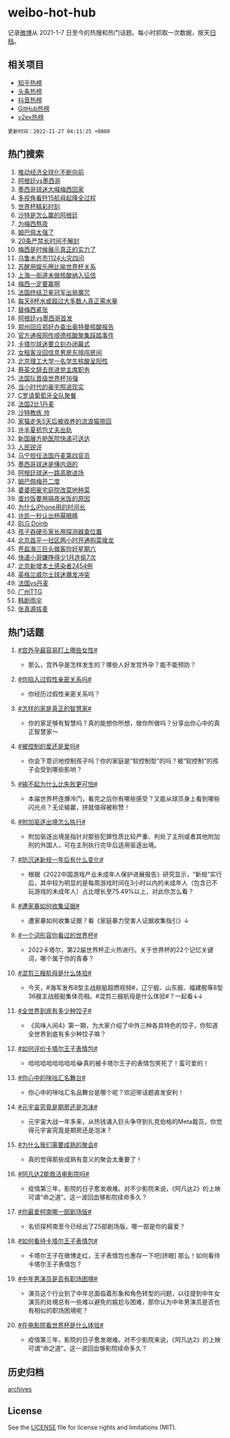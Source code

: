 # weibo-hot-hub

记录[微博](https://www.weibo.com)从 2021-1-7 日至今的热搜和热门话题。每小时抓取一次数据，按天[归档](archives)。

## 相关项目

- [知乎热榜](https://github.com/lonnyzhang423/zhihu-hot-hub)
- [头条热榜](https://github.com/lonnyzhang423/toutiao-hot-hub)
- [抖音热榜](https://github.com/lonnyzhang423/douyin-hot-hub)
- [GitHub热榜](https://github.com/lonnyzhang423/github-hot-hub)
- [v2ex热榜](https://github.com/lonnyzhang423/v2ex-hot-hub)


`更新时间：2022-11-27 04:11:25 +0800`

## 热门搜索

1. [推动经济全球化不断向前](https://m.weibo.cn/search?containerid=100103type%3D1%26t%3D10%26q%3D%23%E6%8E%A8%E5%8A%A8%E7%BB%8F%E6%B5%8E%E5%85%A8%E7%90%83%E5%8C%96%E4%B8%8D%E6%96%AD%E5%90%91%E5%89%8D%23&stream_entry_id=51&isnewpage=1&extparam=seat%3D1%26cate%3D10103%26pos%3D0%26dgr%3D0%26c_type%3D51%26filter_type%3Drealtimehot%26display_time%3D1669493484%26pre_seqid%3D1669493484269024152128&luicode=10000011&lfid=106003type%253D25%2526t%253D3%2526disable_hot%253D1%2526filter_type%253Drealtimehot)
1. [阿根廷vs墨西哥](https://m.weibo.cn/search?containerid=100103type%3D1%26t%3D10%26q%3D%23%E9%98%BF%E6%A0%B9%E5%BB%B7vs%E5%A2%A8%E8%A5%BF%E5%93%A5%23&stream_entry_id=31&isnewpage=1&extparam=seat%3D1%26lcate%3D5001%26cate%3D5001%26band_rank%3D1%26filter_type%3Drealtimehot%26flag%3D16%26dgr%3D0%26realpos%3D1%26q%3D%2523%25E9%2598%25BF%25E6%25A0%25B9%25E5%25BB%25B7vs%25E5%25A2%25A8%25E8%25A5%25BF%25E5%2593%25A5%2523%26c_type%3D31%26pos%3D0%26display_time%3D1669493484%26pre_seqid%3D1669493484269024152128&luicode=10000011&lfid=106003type%253D25%2526t%253D3%2526disable_hot%253D1%2526filter_type%253Drealtimehot)
1. [墨西哥球迷大喊梅西回家](https://m.weibo.cn/search?containerid=100103type%3D1%26t%3D10%26q%3D%23%E5%A2%A8%E8%A5%BF%E5%93%A5%E7%90%83%E8%BF%B7%E5%A4%A7%E5%96%8A%E6%A2%85%E8%A5%BF%E5%9B%9E%E5%AE%B6%23&stream_entry_id=31&isnewpage=1&extparam=seat%3D1%26lcate%3D5001%26cate%3D5001%26band_rank%3D2%26filter_type%3Drealtimehot%26flag%3D1%26dgr%3D0%26realpos%3D2%26q%3D%2523%25E5%25A2%25A8%25E8%25A5%25BF%25E5%2593%25A5%25E7%2590%2583%25E8%25BF%25B7%25E5%25A4%25A7%25E5%2596%258A%25E6%25A2%2585%25E8%25A5%25BF%25E5%259B%259E%25E5%25AE%25B6%2523%26c_type%3D31%26pos%3D1%26display_time%3D1669493484%26pre_seqid%3D1669493484269024152128&luicode=10000011&lfid=106003type%253D25%2526t%253D3%2526disable_hot%253D1%2526filter_type%253Drealtimehot)
1. [多视角看歼15航母起降全过程](https://m.weibo.cn/search?containerid=100103type%3D1%26t%3D10%26q%3D%23%E5%A4%9A%E8%A7%86%E8%A7%92%E7%9C%8B%E6%AD%BC15%E8%88%AA%E6%AF%8D%E8%B5%B7%E9%99%8D%E5%85%A8%E8%BF%87%E7%A8%8B%23&stream_entry_id=31&isnewpage=1&extparam=seat%3D1%26lcate%3D5001%26cate%3D5001%26band_rank%3D3%26filter_type%3Drealtimehot%26flag%3D0%26dgr%3D0%26realpos%3D3%26q%3D%2523%25E5%25A4%259A%25E8%25A7%2586%25E8%25A7%2592%25E7%259C%258B%25E6%25AD%25BC15%25E8%2588%25AA%25E6%25AF%258D%25E8%25B5%25B7%25E9%2599%258D%25E5%2585%25A8%25E8%25BF%2587%25E7%25A8%258B%2523%26c_type%3D31%26pos%3D2%26display_time%3D1669493484%26pre_seqid%3D1669493484269024152128&luicode=10000011&lfid=106003type%253D25%2526t%253D3%2526disable_hot%253D1%2526filter_type%253Drealtimehot)
1. [世界杯精彩时刻](https://m.weibo.cn/search?containerid=100103type%3D1%26t%3D10%26q%3D%23%E4%B8%96%E7%95%8C%E6%9D%AF%E7%B2%BE%E5%BD%A9%E6%97%B6%E5%88%BB%23&stream_entry_id=31&isnewpage=1&extparam=seat%3D1%26lcate%3D5001%26cate%3D5001%26dgr%3D0%26band_rank%3D4%26filter_type%3Drealtimehot%26adid%3D173666%26topic_ad%3D1%26q%3D%2523%25E4%25B8%2596%25E7%2595%258C%25E6%259D%25AF%25E7%25B2%25BE%25E5%25BD%25A9%25E6%2597%25B6%25E5%2588%25BB%2523%26c_type%3D31%26pos%3D3%26display_time%3D1669493484%26pre_seqid%3D1669493484269024152128&luicode=10000011&lfid=106003type%253D25%2526t%253D3%2526disable_hot%253D1%2526filter_type%253Drealtimehot)
1. [沙特是怎么赢的阿根廷](https://m.weibo.cn/search?containerid=100103type%3D1%26t%3D10%26q%3D%23%E6%B2%99%E7%89%B9%E6%98%AF%E6%80%8E%E4%B9%88%E8%B5%A2%E7%9A%84%E9%98%BF%E6%A0%B9%E5%BB%B7%23&stream_entry_id=31&isnewpage=1&extparam=seat%3D1%26lcate%3D5001%26cate%3D5001%26band_rank%3D4%26filter_type%3Drealtimehot%26flag%3D0%26dgr%3D0%26realpos%3D4%26q%3D%2523%25E6%25B2%2599%25E7%2589%25B9%25E6%2598%25AF%25E6%2580%258E%25E4%25B9%2588%25E8%25B5%25A2%25E7%259A%2584%25E9%2598%25BF%25E6%25A0%25B9%25E5%25BB%25B7%2523%26c_type%3D31%26pos%3D4%26display_time%3D1669493484%26pre_seqid%3D1669493484269024152128&luicode=10000011&lfid=106003type%253D25%2526t%253D3%2526disable_hot%253D1%2526filter_type%253Drealtimehot)
1. [为梅西熬夜](https://m.weibo.cn/search?containerid=100103type%3D1%26t%3D10%26q%3D%23%E4%B8%BA%E6%A2%85%E8%A5%BF%E7%86%AC%E5%A4%9C%23&stream_entry_id=31&isnewpage=1&extparam=seat%3D1%26lcate%3D5001%26cate%3D5001%26band_rank%3D5%26filter_type%3Drealtimehot%26flag%3D0%26dgr%3D0%26realpos%3D5%26q%3D%2523%25E4%25B8%25BA%25E6%25A2%2585%25E8%25A5%25BF%25E7%2586%25AC%25E5%25A4%259C%2523%26c_type%3D31%26pos%3D5%26display_time%3D1669493484%26pre_seqid%3D1669493484269024152128&luicode=10000011&lfid=106003type%253D25%2526t%253D3%2526disable_hot%253D1%2526filter_type%253Drealtimehot)
1. [姆巴佩太强了](https://m.weibo.cn/search?containerid=100103type%3D1%26t%3D10%26q%3D%23%E5%A7%86%E5%B7%B4%E4%BD%A9%E5%A4%AA%E5%BC%BA%E4%BA%86%23&stream_entry_id=31&isnewpage=1&extparam=seat%3D1%26lcate%3D5001%26cate%3D5001%26band_rank%3D6%26filter_type%3Drealtimehot%26flag%3D0%26dgr%3D0%26realpos%3D6%26q%3D%2523%25E5%25A7%2586%25E5%25B7%25B4%25E4%25BD%25A9%25E5%25A4%25AA%25E5%25BC%25BA%25E4%25BA%2586%2523%26c_type%3D31%26pos%3D6%26display_time%3D1669493484%26pre_seqid%3D1669493484269024152128&luicode=10000011&lfid=106003type%253D25%2526t%253D3%2526disable_hot%253D1%2526filter_type%253Drealtimehot)
1. [20条严禁长时间不解封](https://m.weibo.cn/search?containerid=100103type%3D1%26t%3D10%26q%3D%2320%E6%9D%A1%E4%B8%A5%E7%A6%81%E9%95%BF%E6%97%B6%E9%97%B4%E4%B8%8D%E8%A7%A3%E5%B0%81%23&stream_entry_id=31&isnewpage=1&extparam=seat%3D1%26lcate%3D5001%26cate%3D5001%26band_rank%3D7%26filter_type%3Drealtimehot%26flag%3D2%26dgr%3D0%26realpos%3D7%26q%3D%252320%25E6%259D%25A1%25E4%25B8%25A5%25E7%25A6%2581%25E9%2595%25BF%25E6%2597%25B6%25E9%2597%25B4%25E4%25B8%258D%25E8%25A7%25A3%25E5%25B0%2581%2523%26c_type%3D31%26pos%3D7%26display_time%3D1669493484%26pre_seqid%3D1669493484269024152128&luicode=10000011&lfid=106003type%253D25%2526t%253D3%2526disable_hot%253D1%2526filter_type%253Drealtimehot)
1. [梅西是时候展示真正的实力了](https://m.weibo.cn/search?containerid=100103type%3D1%26t%3D10%26q%3D%23%E6%A2%85%E8%A5%BF%E6%98%AF%E6%97%B6%E5%80%99%E5%B1%95%E7%A4%BA%E7%9C%9F%E6%AD%A3%E7%9A%84%E5%AE%9E%E5%8A%9B%E4%BA%86%23&stream_entry_id=31&isnewpage=1&extparam=seat%3D1%26lcate%3D5001%26cate%3D5001%26band_rank%3D8%26filter_type%3Drealtimehot%26flag%3D0%26dgr%3D0%26realpos%3D8%26q%3D%2523%25E6%25A2%2585%25E8%25A5%25BF%25E6%2598%25AF%25E6%2597%25B6%25E5%2580%2599%25E5%25B1%2595%25E7%25A4%25BA%25E7%259C%259F%25E6%25AD%25A3%25E7%259A%2584%25E5%25AE%259E%25E5%258A%259B%25E4%25BA%2586%2523%26c_type%3D31%26pos%3D8%26display_time%3D1669493484%26pre_seqid%3D1669493484269024152128&luicode=10000011&lfid=106003type%253D25%2526t%253D3%2526disable_hot%253D1%2526filter_type%253Drealtimehot)
1. [乌鲁木齐市1124火灾四问](https://m.weibo.cn/search?containerid=100103type%3D1%26t%3D10%26q%3D%23%E4%B9%8C%E9%B2%81%E6%9C%A8%E9%BD%90%E5%B8%821124%E7%81%AB%E7%81%BE%E5%9B%9B%E9%97%AE%23&stream_entry_id=31&isnewpage=1&extparam=seat%3D1%26lcate%3D5001%26cate%3D5001%26band_rank%3D9%26filter_type%3Drealtimehot%26flag%3D2%26dgr%3D0%26realpos%3D9%26q%3D%2523%25E4%25B9%258C%25E9%25B2%2581%25E6%259C%25A8%25E9%25BD%2590%25E5%25B8%25821124%25E7%2581%25AB%25E7%2581%25BE%25E5%259B%259B%25E9%2597%25AE%2523%26c_type%3D31%26pos%3D9%26display_time%3D1669493484%26pre_seqid%3D1669493484269024152128&luicode=10000011&lfid=106003type%253D25%2526t%253D3%2526disable_hot%253D1%2526filter_type%253Drealtimehot)
1. [苏醒用娱乐圈比喻世界杯关系](https://m.weibo.cn/search?containerid=100103type%3D1%26t%3D10%26q%3D%23%E8%8B%8F%E9%86%92%E7%94%A8%E5%A8%B1%E4%B9%90%E5%9C%88%E6%AF%94%E5%96%BB%E4%B8%96%E7%95%8C%E6%9D%AF%E5%85%B3%E7%B3%BB%23&stream_entry_id=31&isnewpage=1&extparam=seat%3D1%26lcate%3D5001%26cate%3D5001%26band_rank%3D10%26filter_type%3Drealtimehot%26flag%3D0%26dgr%3D0%26realpos%3D10%26q%3D%2523%25E8%258B%258F%25E9%2586%2592%25E7%2594%25A8%25E5%25A8%25B1%25E4%25B9%2590%25E5%259C%2588%25E6%25AF%2594%25E5%2596%25BB%25E4%25B8%2596%25E7%2595%258C%25E6%259D%25AF%25E5%2585%25B3%25E7%25B3%25BB%2523%26c_type%3D31%26pos%3D10%26display_time%3D1669493484%26pre_seqid%3D1669493484269024152128&luicode=10000011&lfid=106003type%253D25%2526t%253D3%2526disable_hot%253D1%2526filter_type%253Drealtimehot)
1. [上海一街道未做核酸纳入征信](https://m.weibo.cn/search?containerid=100103type%3D1%26t%3D10%26q%3D%23%E4%B8%8A%E6%B5%B7%E4%B8%80%E8%A1%97%E9%81%93%E6%9C%AA%E5%81%9A%E6%A0%B8%E9%85%B8%E7%BA%B3%E5%85%A5%E5%BE%81%E4%BF%A1%23&stream_entry_id=31&isnewpage=1&extparam=seat%3D1%26lcate%3D5001%26cate%3D5001%26band_rank%3D11%26filter_type%3Drealtimehot%26flag%3D2%26dgr%3D0%26realpos%3D11%26q%3D%2523%25E4%25B8%258A%25E6%25B5%25B7%25E4%25B8%2580%25E8%25A1%2597%25E9%2581%2593%25E6%259C%25AA%25E5%2581%259A%25E6%25A0%25B8%25E9%2585%25B8%25E7%25BA%25B3%25E5%2585%25A5%25E5%25BE%2581%25E4%25BF%25A1%2523%26c_type%3D31%26pos%3D11%26display_time%3D1669493484%26pre_seqid%3D1669493484269024152128&luicode=10000011&lfid=106003type%253D25%2526t%253D3%2526disable_hot%253D1%2526filter_type%253Drealtimehot)
1. [梅西一定要赢啊](https://m.weibo.cn/search?containerid=100103type%3D1%26t%3D10%26q%3D%23%E6%A2%85%E8%A5%BF%E4%B8%80%E5%AE%9A%E8%A6%81%E8%B5%A2%E5%95%8A%23&stream_entry_id=31&isnewpage=1&extparam=seat%3D1%26lcate%3D5001%26cate%3D5001%26band_rank%3D12%26filter_type%3Drealtimehot%26flag%3D1%26dgr%3D0%26realpos%3D12%26q%3D%2523%25E6%25A2%2585%25E8%25A5%25BF%25E4%25B8%2580%25E5%25AE%259A%25E8%25A6%2581%25E8%25B5%25A2%25E5%2595%258A%2523%26c_type%3D31%26pos%3D12%26display_time%3D1669493484%26pre_seqid%3D1669493484269024152128&luicode=10000011&lfid=106003type%253D25%2526t%253D3%2526disable_hot%253D1%2526filter_type%253Drealtimehot)
1. [法国终结卫冕冠军出局魔咒](https://m.weibo.cn/search?containerid=100103type%3D1%26t%3D10%26q%3D%23%E6%B3%95%E5%9B%BD%E7%BB%88%E7%BB%93%E5%8D%AB%E5%86%95%E5%86%A0%E5%86%9B%E5%87%BA%E5%B1%80%E9%AD%94%E5%92%92%23&stream_entry_id=31&isnewpage=1&extparam=seat%3D1%26lcate%3D5001%26cate%3D5001%26band_rank%3D13%26filter_type%3Drealtimehot%26flag%3D0%26dgr%3D0%26realpos%3D13%26q%3D%2523%25E6%25B3%2595%25E5%259B%25BD%25E7%25BB%2588%25E7%25BB%2593%25E5%258D%25AB%25E5%2586%2595%25E5%2586%25A0%25E5%2586%259B%25E5%2587%25BA%25E5%25B1%2580%25E9%25AD%2594%25E5%2592%2592%2523%26c_type%3D31%26pos%3D13%26display_time%3D1669493484%26pre_seqid%3D1669493484269024152128&luicode=10000011&lfid=106003type%253D25%2526t%253D3%2526disable_hot%253D1%2526filter_type%253Drealtimehot)
1. [每天8杯水或超过大多数人真正需水量](https://m.weibo.cn/search?containerid=100103type%3D1%26t%3D10%26q%3D%23%E6%AF%8F%E5%A4%A98%E6%9D%AF%E6%B0%B4%E6%88%96%E8%B6%85%E8%BF%87%E5%A4%A7%E5%A4%9A%E6%95%B0%E4%BA%BA%E7%9C%9F%E6%AD%A3%E9%9C%80%E6%B0%B4%E9%87%8F%23&stream_entry_id=31&isnewpage=1&extparam=seat%3D1%26lcate%3D5001%26cate%3D5001%26band_rank%3D14%26filter_type%3Drealtimehot%26flag%3D1%26dgr%3D0%26realpos%3D14%26q%3D%2523%25E6%25AF%258F%25E5%25A4%25A98%25E6%259D%25AF%25E6%25B0%25B4%25E6%2588%2596%25E8%25B6%2585%25E8%25BF%2587%25E5%25A4%25A7%25E5%25A4%259A%25E6%2595%25B0%25E4%25BA%25BA%25E7%259C%259F%25E6%25AD%25A3%25E9%259C%2580%25E6%25B0%25B4%25E9%2587%258F%2523%26c_type%3D31%26pos%3D14%26display_time%3D1669493484%26pre_seqid%3D1669493484269024152128&luicode=10000011&lfid=106003type%253D25%2526t%253D3%2526disable_hot%253D1%2526filter_type%253Drealtimehot)
1. [替梅西紧张](https://m.weibo.cn/search?containerid=100103type%3D1%26t%3D10%26q%3D%23%E6%9B%BF%E6%A2%85%E8%A5%BF%E7%B4%A7%E5%BC%A0%23&stream_entry_id=31&isnewpage=1&extparam=seat%3D1%26lcate%3D5001%26cate%3D5001%26band_rank%3D15%26filter_type%3Drealtimehot%26flag%3D0%26dgr%3D0%26realpos%3D15%26q%3D%2523%25E6%259B%25BF%25E6%25A2%2585%25E8%25A5%25BF%25E7%25B4%25A7%25E5%25BC%25A0%2523%26c_type%3D31%26pos%3D15%26display_time%3D1669493484%26pre_seqid%3D1669493484269024152128&luicode=10000011&lfid=106003type%253D25%2526t%253D3%2526disable_hot%253D1%2526filter_type%253Drealtimehot)
1. [阿根廷vs墨西哥首发](https://m.weibo.cn/search?containerid=100103type%3D1%26t%3D10%26q%3D%23%E9%98%BF%E6%A0%B9%E5%BB%B7vs%E5%A2%A8%E8%A5%BF%E5%93%A5%E9%A6%96%E5%8F%91%23&stream_entry_id=31&isnewpage=1&extparam=seat%3D1%26lcate%3D5001%26cate%3D5001%26band_rank%3D16%26filter_type%3Drealtimehot%26flag%3D1%26dgr%3D0%26realpos%3D16%26q%3D%2523%25E9%2598%25BF%25E6%25A0%25B9%25E5%25BB%25B7vs%25E5%25A2%25A8%25E8%25A5%25BF%25E5%2593%25A5%25E9%25A6%2596%25E5%258F%2591%2523%26c_type%3D31%26pos%3D16%26display_time%3D1669493484%26pre_seqid%3D1669493484269024152128&luicode=10000011&lfid=106003type%253D25%2526t%253D3%2526disable_hot%253D1%2526filter_type%253Drealtimehot)
1. [郑州回应郑好办查出奥特曼核酸报告](https://m.weibo.cn/search?containerid=100103type%3D1%26t%3D10%26q%3D%23%E9%83%91%E5%B7%9E%E5%9B%9E%E5%BA%94%E9%83%91%E5%A5%BD%E5%8A%9E%E6%9F%A5%E5%87%BA%E5%A5%A5%E7%89%B9%E6%9B%BC%E6%A0%B8%E9%85%B8%E6%8A%A5%E5%91%8A%23&stream_entry_id=31&isnewpage=1&extparam=seat%3D1%26lcate%3D5001%26cate%3D5001%26band_rank%3D17%26filter_type%3Drealtimehot%26flag%3D2%26dgr%3D0%26realpos%3D17%26q%3D%2523%25E9%2583%2591%25E5%25B7%259E%25E5%259B%259E%25E5%25BA%2594%25E9%2583%2591%25E5%25A5%25BD%25E5%258A%259E%25E6%259F%25A5%25E5%2587%25BA%25E5%25A5%25A5%25E7%2589%25B9%25E6%259B%25BC%25E6%25A0%25B8%25E9%2585%25B8%25E6%258A%25A5%25E5%2591%258A%2523%26c_type%3D31%26pos%3D17%26display_time%3D1669493484%26pre_seqid%3D1669493484269024152128&luicode=10000011&lfid=106003type%253D25%2526t%253D3%2526disable_hot%253D1%2526filter_type%253Drealtimehot)
1. [官方通报网传顺德核酸聚集踩踏事件](https://m.weibo.cn/search?containerid=100103type%3D1%26t%3D10%26q%3D%23%E5%AE%98%E6%96%B9%E9%80%9A%E6%8A%A5%E7%BD%91%E4%BC%A0%E9%A1%BA%E5%BE%B7%E6%A0%B8%E9%85%B8%E8%81%9A%E9%9B%86%E8%B8%A9%E8%B8%8F%E4%BA%8B%E4%BB%B6%23&stream_entry_id=31&isnewpage=1&extparam=seat%3D1%26lcate%3D5001%26cate%3D5001%26band_rank%3D18%26filter_type%3Drealtimehot%26flag%3D2%26dgr%3D0%26realpos%3D18%26q%3D%2523%25E5%25AE%2598%25E6%2596%25B9%25E9%2580%259A%25E6%258A%25A5%25E7%25BD%2591%25E4%25BC%25A0%25E9%25A1%25BA%25E5%25BE%25B7%25E6%25A0%25B8%25E9%2585%25B8%25E8%2581%259A%25E9%259B%2586%25E8%25B8%25A9%25E8%25B8%258F%25E4%25BA%258B%25E4%25BB%25B6%2523%26c_type%3D31%26pos%3D18%26display_time%3D1669493484%26pre_seqid%3D1669493484269024152128&luicode=10000011&lfid=106003type%253D25%2526t%253D3%2526disable_hot%253D1%2526filter_type%253Drealtimehot)
1. [卡塔尔球迷要立刻办闭幕式](https://m.weibo.cn/search?containerid=100103type%3D1%26t%3D10%26q%3D%23%E5%8D%A1%E5%A1%94%E5%B0%94%E7%90%83%E8%BF%B7%E8%A6%81%E7%AB%8B%E5%88%BB%E5%8A%9E%E9%97%AD%E5%B9%95%E5%BC%8F%23&stream_entry_id=31&isnewpage=1&extparam=seat%3D1%26lcate%3D5001%26cate%3D5001%26band_rank%3D19%26filter_type%3Drealtimehot%26flag%3D0%26dgr%3D0%26realpos%3D19%26q%3D%2523%25E5%258D%25A1%25E5%25A1%2594%25E5%25B0%2594%25E7%2590%2583%25E8%25BF%25B7%25E8%25A6%2581%25E7%25AB%258B%25E5%2588%25BB%25E5%258A%259E%25E9%2597%25AD%25E5%25B9%2595%25E5%25BC%258F%2523%26c_type%3D31%26pos%3D19%26display_time%3D1669493484%26pre_seqid%3D1669493484269024152128&luicode=10000011&lfid=106003type%253D25%2526t%253D3%2526disable_hot%253D1%2526filter_type%253Drealtimehot)
1. [女租客没回信息男房东擅闯房间](https://m.weibo.cn/search?containerid=100103type%3D1%26t%3D10%26q%3D%23%E5%A5%B3%E7%A7%9F%E5%AE%A2%E6%B2%A1%E5%9B%9E%E4%BF%A1%E6%81%AF%E7%94%B7%E6%88%BF%E4%B8%9C%E6%93%85%E9%97%AF%E6%88%BF%E9%97%B4%23&stream_entry_id=31&isnewpage=1&extparam=seat%3D1%26lcate%3D5001%26cate%3D5001%26band_rank%3D20%26filter_type%3Drealtimehot%26flag%3D0%26dgr%3D0%26realpos%3D20%26q%3D%2523%25E5%25A5%25B3%25E7%25A7%259F%25E5%25AE%25A2%25E6%25B2%25A1%25E5%259B%259E%25E4%25BF%25A1%25E6%2581%25AF%25E7%2594%25B7%25E6%2588%25BF%25E4%25B8%259C%25E6%2593%2585%25E9%2597%25AF%25E6%2588%25BF%25E9%2597%25B4%2523%26c_type%3D31%26pos%3D20%26display_time%3D1669493484%26pre_seqid%3D1669493484269024152128&luicode=10000011&lfid=106003type%253D25%2526t%253D3%2526disable_hot%253D1%2526filter_type%253Drealtimehot)
1. [北京理工大学一名学生核酸呈阳性](https://m.weibo.cn/search?containerid=100103type%3D1%26t%3D10%26q%3D%23%E5%8C%97%E4%BA%AC%E7%90%86%E5%B7%A5%E5%A4%A7%E5%AD%A6%E4%B8%80%E5%90%8D%E5%AD%A6%E7%94%9F%E6%A0%B8%E9%85%B8%E5%91%88%E9%98%B3%E6%80%A7%23&stream_entry_id=31&isnewpage=1&extparam=seat%3D1%26lcate%3D5001%26cate%3D5001%26band_rank%3D21%26filter_type%3Drealtimehot%26flag%3D2%26dgr%3D0%26realpos%3D21%26q%3D%2523%25E5%258C%2597%25E4%25BA%25AC%25E7%2590%2586%25E5%25B7%25A5%25E5%25A4%25A7%25E5%25AD%25A6%25E4%25B8%2580%25E5%2590%258D%25E5%25AD%25A6%25E7%2594%259F%25E6%25A0%25B8%25E9%2585%25B8%25E5%2591%2588%25E9%2598%25B3%25E6%2580%25A7%2523%26c_type%3D31%26pos%3D21%26display_time%3D1669493484%26pre_seqid%3D1669493484269024152128&luicode=10000011&lfid=106003type%253D25%2526t%253D3%2526disable_hot%253D1%2526filter_type%253Drealtimehot)
1. [蔡英文辞去民进党主席职务](https://m.weibo.cn/search?containerid=100103type%3D1%26t%3D10%26q%3D%23%E8%94%A1%E8%8B%B1%E6%96%87%E8%BE%9E%E5%8E%BB%E6%B0%91%E8%BF%9B%E5%85%9A%E4%B8%BB%E5%B8%AD%E8%81%8C%E5%8A%A1%23&stream_entry_id=31&isnewpage=1&extparam=seat%3D1%26lcate%3D5001%26cate%3D5001%26band_rank%3D22%26filter_type%3Drealtimehot%26flag%3D2%26dgr%3D0%26realpos%3D22%26q%3D%2523%25E8%2594%25A1%25E8%258B%25B1%25E6%2596%2587%25E8%25BE%259E%25E5%258E%25BB%25E6%25B0%2591%25E8%25BF%259B%25E5%2585%259A%25E4%25B8%25BB%25E5%25B8%25AD%25E8%2581%258C%25E5%258A%25A1%2523%26c_type%3D31%26pos%3D22%26display_time%3D1669493484%26pre_seqid%3D1669493484269024152128&luicode=10000011&lfid=106003type%253D25%2526t%253D3%2526disable_hot%253D1%2526filter_type%253Drealtimehot)
1. [法国队晋级世界杯16强](https://m.weibo.cn/search?containerid=100103type%3D1%26t%3D10%26q%3D%23%E6%B3%95%E5%9B%BD%E9%98%9F%E6%99%8B%E7%BA%A7%E4%B8%96%E7%95%8C%E6%9D%AF16%E5%BC%BA%23&stream_entry_id=31&isnewpage=1&extparam=seat%3D1%26lcate%3D5001%26cate%3D5001%26band_rank%3D23%26filter_type%3Drealtimehot%26flag%3D0%26dgr%3D0%26realpos%3D23%26q%3D%2523%25E6%25B3%2595%25E5%259B%25BD%25E9%2598%259F%25E6%2599%258B%25E7%25BA%25A7%25E4%25B8%2596%25E7%2595%258C%25E6%259D%25AF16%25E5%25BC%25BA%2523%26c_type%3D31%26pos%3D23%26display_time%3D1669493484%26pre_seqid%3D1669493484269024152128&luicode=10000011&lfid=106003type%253D25%2526t%253D3%2526disable_hot%253D1%2526filter_type%253Drealtimehot)
1. [当小时代的豪宅照进现实](https://m.weibo.cn/search?containerid=100103type%3D1%26t%3D10%26q%3D%23%E5%BD%93%E5%B0%8F%E6%97%B6%E4%BB%A3%E7%9A%84%E8%B1%AA%E5%AE%85%E7%85%A7%E8%BF%9B%E7%8E%B0%E5%AE%9E%23&stream_entry_id=31&isnewpage=1&extparam=seat%3D1%26lcate%3D5001%26cate%3D5001%26band_rank%3D24%26filter_type%3Drealtimehot%26flag%3D0%26dgr%3D0%26realpos%3D24%26q%3D%2523%25E5%25BD%2593%25E5%25B0%258F%25E6%2597%25B6%25E4%25BB%25A3%25E7%259A%2584%25E8%25B1%25AA%25E5%25AE%2585%25E7%2585%25A7%25E8%25BF%259B%25E7%258E%25B0%25E5%25AE%259E%2523%26c_type%3D31%26pos%3D24%26display_time%3D1669493484%26pre_seqid%3D1669493484269024152128&luicode=10000011&lfid=106003type%253D25%2526t%253D3%2526disable_hot%253D1%2526filter_type%253Drealtimehot)
1. [C罗请葡萄牙全队聚餐](https://m.weibo.cn/search?containerid=100103type%3D1%26t%3D10%26q%3D%23C%E7%BD%97%E8%AF%B7%E8%91%A1%E8%90%84%E7%89%99%E5%85%A8%E9%98%9F%E8%81%9A%E9%A4%90%23&stream_entry_id=31&isnewpage=1&extparam=seat%3D1%26lcate%3D5001%26cate%3D5001%26band_rank%3D25%26filter_type%3Drealtimehot%26flag%3D0%26dgr%3D0%26realpos%3D25%26q%3D%2523C%25E7%25BD%2597%25E8%25AF%25B7%25E8%2591%25A1%25E8%2590%2584%25E7%2589%2599%25E5%2585%25A8%25E9%2598%259F%25E8%2581%259A%25E9%25A4%2590%2523%26c_type%3D31%26pos%3D25%26display_time%3D1669493484%26pre_seqid%3D1669493484269024152128&luicode=10000011&lfid=106003type%253D25%2526t%253D3%2526disable_hot%253D1%2526filter_type%253Drealtimehot)
1. [法国2比1丹麦](https://m.weibo.cn/search?containerid=100103type%3D1%26t%3D10%26q%3D%23%E6%B3%95%E5%9B%BD2%E6%AF%941%E4%B8%B9%E9%BA%A6%23&stream_entry_id=31&isnewpage=1&extparam=seat%3D1%26lcate%3D5001%26cate%3D5001%26band_rank%3D26%26filter_type%3Drealtimehot%26flag%3D0%26dgr%3D0%26realpos%3D26%26q%3D%2523%25E6%25B3%2595%25E5%259B%25BD2%25E6%25AF%25941%25E4%25B8%25B9%25E9%25BA%25A6%2523%26c_type%3D31%26pos%3D26%26display_time%3D1669493484%26pre_seqid%3D1669493484269024152128&luicode=10000011&lfid=106003type%253D25%2526t%253D3%2526disable_hot%253D1%2526filter_type%253Drealtimehot)
1. [沙特教练 帅](https://m.weibo.cn/search?containerid=100103type%3D1%26t%3D10%26q%3D%E6%B2%99%E7%89%B9%E6%95%99%E7%BB%83+%E5%B8%85&stream_entry_id=31&isnewpage=1&extparam=seat%3D1%26lcate%3D5001%26cate%3D5001%26band_rank%3D27%26filter_type%3Drealtimehot%26flag%3D0%26dgr%3D0%26realpos%3D27%26q%3D%25E6%25B2%2599%25E7%2589%25B9%25E6%2595%2599%25E7%25BB%2583%2520%25E5%25B8%2585%26c_type%3D31%26pos%3D27%26display_time%3D1669493484%26pre_seqid%3D1669493484269024152128&luicode=10000011&lfid=106003type%253D25%2526t%253D3%2526disable_hot%253D1%2526filter_type%253Drealtimehot)
1. [家猫走失5天后被收养的流浪猫带回](https://m.weibo.cn/search?containerid=100103type%3D1%26t%3D10%26q%3D%23%E5%AE%B6%E7%8C%AB%E8%B5%B0%E5%A4%B15%E5%A4%A9%E5%90%8E%E8%A2%AB%E6%94%B6%E5%85%BB%E7%9A%84%E6%B5%81%E6%B5%AA%E7%8C%AB%E5%B8%A6%E5%9B%9E%23&stream_entry_id=31&isnewpage=1&extparam=seat%3D1%26lcate%3D5001%26cate%3D5001%26band_rank%3D28%26filter_type%3Drealtimehot%26flag%3D0%26dgr%3D0%26realpos%3D28%26q%3D%2523%25E5%25AE%25B6%25E7%258C%25AB%25E8%25B5%25B0%25E5%25A4%25B15%25E5%25A4%25A9%25E5%2590%258E%25E8%25A2%25AB%25E6%2594%25B6%25E5%2585%25BB%25E7%259A%2584%25E6%25B5%2581%25E6%25B5%25AA%25E7%258C%25AB%25E5%25B8%25A6%25E5%259B%259E%2523%26c_type%3D31%26pos%3D28%26display_time%3D1669493484%26pre_seqid%3D1669493484269024152128&luicode=10000011&lfid=106003type%253D25%2526t%253D3%2526disable_hot%253D1%2526filter_type%253Drealtimehot)
1. [许半夏抓包丈夫出轨](https://m.weibo.cn/search?containerid=100103type%3D1%26t%3D10%26q%3D%23%E8%AE%B8%E5%8D%8A%E5%A4%8F%E6%8A%93%E5%8C%85%E4%B8%88%E5%A4%AB%E5%87%BA%E8%BD%A8%23&stream_entry_id=31&isnewpage=1&extparam=seat%3D1%26lcate%3D5001%26cate%3D5001%26band_rank%3D29%26filter_type%3Drealtimehot%26flag%3D0%26dgr%3D0%26realpos%3D29%26q%3D%2523%25E8%25AE%25B8%25E5%258D%258A%25E5%25A4%258F%25E6%258A%2593%25E5%258C%2585%25E4%25B8%2588%25E5%25A4%25AB%25E5%2587%25BA%25E8%25BD%25A8%2523%26c_type%3D31%26pos%3D29%26display_time%3D1669493484%26pre_seqid%3D1669493484269024152128&luicode=10000011&lfid=106003type%253D25%2526t%253D3%2526disable_hot%253D1%2526filter_type%253Drealtimehot)
1. [新国展方舱医院快递可送达](https://m.weibo.cn/search?containerid=100103type%3D1%26t%3D10%26q%3D%23%E6%96%B0%E5%9B%BD%E5%B1%95%E6%96%B9%E8%88%B1%E5%8C%BB%E9%99%A2%E5%BF%AB%E9%80%92%E5%8F%AF%E9%80%81%E8%BE%BE%23&stream_entry_id=31&isnewpage=1&extparam=seat%3D1%26lcate%3D5001%26cate%3D5001%26band_rank%3D30%26filter_type%3Drealtimehot%26flag%3D0%26dgr%3D0%26realpos%3D30%26q%3D%2523%25E6%2596%25B0%25E5%259B%25BD%25E5%25B1%2595%25E6%2596%25B9%25E8%2588%25B1%25E5%258C%25BB%25E9%2599%25A2%25E5%25BF%25AB%25E9%2580%2592%25E5%258F%25AF%25E9%2580%2581%25E8%25BE%25BE%2523%26c_type%3D31%26pos%3D30%26display_time%3D1669493484%26pre_seqid%3D1669493484269024152128&luicode=10000011&lfid=106003type%253D25%2526t%253D3%2526disable_hot%253D1%2526filter_type%253Drealtimehot)
1. [人民锐评](https://m.weibo.cn/search?containerid=100103type%3D1%26t%3D10%26q%3D%23%E4%BA%BA%E6%B0%91%E9%94%90%E8%AF%84%23&stream_entry_id=31&isnewpage=1&extparam=seat%3D1%26lcate%3D5001%26cate%3D5001%26band_rank%3D31%26filter_type%3Drealtimehot%26flag%3D0%26dgr%3D0%26realpos%3D31%26q%3D%2523%25E4%25BA%25BA%25E6%25B0%2591%25E9%2594%2590%25E8%25AF%2584%2523%26c_type%3D31%26pos%3D31%26display_time%3D1669493484%26pre_seqid%3D1669493484269024152128&luicode=10000011&lfid=106003type%253D25%2526t%253D3%2526disable_hot%253D1%2526filter_type%253Drealtimehot)
1. [马宁担任法国丹麦第四官员](https://m.weibo.cn/search?containerid=100103type%3D1%26t%3D10%26q%3D%23%E9%A9%AC%E5%AE%81%E6%8B%85%E4%BB%BB%E6%B3%95%E5%9B%BD%E4%B8%B9%E9%BA%A6%E7%AC%AC%E5%9B%9B%E5%AE%98%E5%91%98%23&stream_entry_id=31&isnewpage=1&extparam=seat%3D1%26lcate%3D5001%26cate%3D5001%26band_rank%3D32%26filter_type%3Drealtimehot%26flag%3D1%26dgr%3D0%26realpos%3D32%26q%3D%2523%25E9%25A9%25AC%25E5%25AE%2581%25E6%258B%2585%25E4%25BB%25BB%25E6%25B3%2595%25E5%259B%25BD%25E4%25B8%25B9%25E9%25BA%25A6%25E7%25AC%25AC%25E5%259B%259B%25E5%25AE%2598%25E5%2591%2598%2523%26c_type%3D31%26pos%3D32%26display_time%3D1669493484%26pre_seqid%3D1669493484269024152128&luicode=10000011&lfid=106003type%253D25%2526t%253D3%2526disable_hot%253D1%2526filter_type%253Drealtimehot)
1. [墨西哥球迷是懂内涵的](https://m.weibo.cn/search?containerid=100103type%3D1%26t%3D10%26q%3D%23%E5%A2%A8%E8%A5%BF%E5%93%A5%E7%90%83%E8%BF%B7%E6%98%AF%E6%87%82%E5%86%85%E6%B6%B5%E7%9A%84%23&stream_entry_id=31&isnewpage=1&extparam=seat%3D1%26lcate%3D5001%26cate%3D5001%26band_rank%3D33%26filter_type%3Drealtimehot%26flag%3D1%26dgr%3D0%26realpos%3D33%26q%3D%2523%25E5%25A2%25A8%25E8%25A5%25BF%25E5%2593%25A5%25E7%2590%2583%25E8%25BF%25B7%25E6%2598%25AF%25E6%2587%2582%25E5%2586%2585%25E6%25B6%25B5%25E7%259A%2584%2523%26c_type%3D31%26pos%3D33%26display_time%3D1669493484%26pre_seqid%3D1669493484269024152128&luicode=10000011&lfid=106003type%253D25%2526t%253D3%2526disable_hot%253D1%2526filter_type%253Drealtimehot)
1. [阿根廷球迷一路高歌进场](https://m.weibo.cn/search?containerid=100103type%3D1%26t%3D10%26q%3D%23%E9%98%BF%E6%A0%B9%E5%BB%B7%E7%90%83%E8%BF%B7%E4%B8%80%E8%B7%AF%E9%AB%98%E6%AD%8C%E8%BF%9B%E5%9C%BA%23&stream_entry_id=31&isnewpage=1&extparam=seat%3D1%26lcate%3D5001%26cate%3D5001%26band_rank%3D34%26filter_type%3Drealtimehot%26flag%3D1%26dgr%3D0%26realpos%3D34%26q%3D%2523%25E9%2598%25BF%25E6%25A0%25B9%25E5%25BB%25B7%25E7%2590%2583%25E8%25BF%25B7%25E4%25B8%2580%25E8%25B7%25AF%25E9%25AB%2598%25E6%25AD%258C%25E8%25BF%259B%25E5%259C%25BA%2523%26c_type%3D31%26pos%3D34%26display_time%3D1669493484%26pre_seqid%3D1669493484269024152128&luicode=10000011&lfid=106003type%253D25%2526t%253D3%2526disable_hot%253D1%2526filter_type%253Drealtimehot)
1. [姆巴佩梅开二度](https://m.weibo.cn/search?containerid=100103type%3D1%26t%3D10%26q%3D%23%E5%A7%86%E5%B7%B4%E4%BD%A9%E6%A2%85%E5%BC%80%E4%BA%8C%E5%BA%A6%23&stream_entry_id=31&isnewpage=1&extparam=seat%3D1%26lcate%3D5001%26cate%3D5001%26band_rank%3D35%26filter_type%3Drealtimehot%26flag%3D0%26dgr%3D0%26realpos%3D35%26q%3D%2523%25E5%25A7%2586%25E5%25B7%25B4%25E4%25BD%25A9%25E6%25A2%2585%25E5%25BC%2580%25E4%25BA%258C%25E5%25BA%25A6%2523%26c_type%3D31%26pos%3D35%26display_time%3D1669493484%26pre_seqid%3D1669493484269024152128&luicode=10000011&lfid=106003type%253D25%2526t%253D3%2526disable_hot%253D1%2526filter_type%253Drealtimehot)
1. [婆婆把豪宅庭院改菜地种菜](https://m.weibo.cn/search?containerid=100103type%3D1%26t%3D10%26q%3D%23%E5%A9%86%E5%A9%86%E6%8A%8A%E8%B1%AA%E5%AE%85%E5%BA%AD%E9%99%A2%E6%94%B9%E8%8F%9C%E5%9C%B0%E7%A7%8D%E8%8F%9C%23&stream_entry_id=31&isnewpage=1&extparam=seat%3D1%26lcate%3D5001%26cate%3D5001%26band_rank%3D36%26filter_type%3Drealtimehot%26flag%3D0%26dgr%3D0%26realpos%3D36%26q%3D%2523%25E5%25A9%2586%25E5%25A9%2586%25E6%258A%258A%25E8%25B1%25AA%25E5%25AE%2585%25E5%25BA%25AD%25E9%2599%25A2%25E6%2594%25B9%25E8%258F%259C%25E5%259C%25B0%25E7%25A7%258D%25E8%258F%259C%2523%26c_type%3D31%26pos%3D36%26display_time%3D1669493484%26pre_seqid%3D1669493484269024152128&luicode=10000011&lfid=106003type%253D25%2526t%253D3%2526disable_hot%253D1%2526filter_type%253Drealtimehot)
1. [蛋炒饭要用隔夜米饭的原因](https://m.weibo.cn/search?containerid=100103type%3D1%26t%3D10%26q%3D%23%E8%9B%8B%E7%82%92%E9%A5%AD%E8%A6%81%E7%94%A8%E9%9A%94%E5%A4%9C%E7%B1%B3%E9%A5%AD%E7%9A%84%E5%8E%9F%E5%9B%A0%23&stream_entry_id=31&isnewpage=1&extparam=seat%3D1%26lcate%3D5001%26cate%3D5001%26band_rank%3D37%26filter_type%3Drealtimehot%26flag%3D0%26dgr%3D0%26realpos%3D37%26q%3D%2523%25E8%259B%258B%25E7%2582%2592%25E9%25A5%25AD%25E8%25A6%2581%25E7%2594%25A8%25E9%259A%2594%25E5%25A4%259C%25E7%25B1%25B3%25E9%25A5%25AD%25E7%259A%2584%25E5%258E%259F%25E5%259B%25A0%2523%26c_type%3D31%26pos%3D37%26display_time%3D1669493484%26pre_seqid%3D1669493484269024152128&luicode=10000011&lfid=106003type%253D25%2526t%253D3%2526disable_hot%253D1%2526filter_type%253Drealtimehot)
1. [为什么iPhone用的时间长](https://m.weibo.cn/search?containerid=100103type%3D1%26t%3D10%26q%3D%23%E4%B8%BA%E4%BB%80%E4%B9%88iPhone%E7%94%A8%E7%9A%84%E6%97%B6%E9%97%B4%E9%95%BF%23&stream_entry_id=31&isnewpage=1&extparam=seat%3D1%26lcate%3D5001%26cate%3D5001%26band_rank%3D38%26filter_type%3Drealtimehot%26flag%3D0%26dgr%3D0%26realpos%3D38%26q%3D%2523%25E4%25B8%25BA%25E4%25BB%2580%25E4%25B9%2588iPhone%25E7%2594%25A8%25E7%259A%2584%25E6%2597%25B6%25E9%2597%25B4%25E9%2595%25BF%2523%26c_type%3D31%26pos%3D38%26display_time%3D1669493484%26pre_seqid%3D1669493484269024152128&luicode=10000011&lfid=106003type%253D25%2526t%253D3%2526disable_hot%253D1%2526filter_type%253Drealtimehot)
1. [许凯一秒认出杨幂眼睛](https://m.weibo.cn/search?containerid=100103type%3D1%26t%3D10%26q%3D%23%E8%AE%B8%E5%87%AF%E4%B8%80%E7%A7%92%E8%AE%A4%E5%87%BA%E6%9D%A8%E5%B9%82%E7%9C%BC%E7%9D%9B%23&stream_entry_id=31&isnewpage=1&extparam=seat%3D1%26lcate%3D5001%26cate%3D5001%26band_rank%3D39%26filter_type%3Drealtimehot%26flag%3D0%26dgr%3D0%26realpos%3D39%26q%3D%2523%25E8%25AE%25B8%25E5%2587%25AF%25E4%25B8%2580%25E7%25A7%2592%25E8%25AE%25A4%25E5%2587%25BA%25E6%259D%25A8%25E5%25B9%2582%25E7%259C%25BC%25E7%259D%259B%2523%26c_type%3D31%26pos%3D39%26display_time%3D1669493484%26pre_seqid%3D1669493484269024152128&luicode=10000011&lfid=106003type%253D25%2526t%253D3%2526disable_hot%253D1%2526filter_type%253Drealtimehot)
1. [BLG Doinb](https://m.weibo.cn/search?containerid=100103type%3D1%26t%3D10%26q%3DBLG+Doinb&stream_entry_id=31&isnewpage=1&extparam=seat%3D1%26lcate%3D5001%26cate%3D5001%26band_rank%3D40%26filter_type%3Drealtimehot%26flag%3D0%26dgr%3D0%26realpos%3D40%26q%3DBLG%2520Doinb%26c_type%3D31%26pos%3D40%26display_time%3D1669493484%26pre_seqid%3D1669493484269024152128&luicode=10000011&lfid=106003type%253D25%2526t%253D3%2526disable_hot%253D1%2526filter_type%253Drealtimehot)
1. [孩子吞硬币家长用探测器查位置](https://m.weibo.cn/search?containerid=100103type%3D1%26t%3D10%26q%3D%23%E5%AD%A9%E5%AD%90%E5%90%9E%E7%A1%AC%E5%B8%81%E5%AE%B6%E9%95%BF%E7%94%A8%E6%8E%A2%E6%B5%8B%E5%99%A8%E6%9F%A5%E4%BD%8D%E7%BD%AE%23&stream_entry_id=31&isnewpage=1&extparam=seat%3D1%26lcate%3D5001%26cate%3D5001%26band_rank%3D41%26filter_type%3Drealtimehot%26flag%3D0%26dgr%3D0%26realpos%3D41%26q%3D%2523%25E5%25AD%25A9%25E5%25AD%2590%25E5%2590%259E%25E7%25A1%25AC%25E5%25B8%2581%25E5%25AE%25B6%25E9%2595%25BF%25E7%2594%25A8%25E6%258E%25A2%25E6%25B5%258B%25E5%2599%25A8%25E6%259F%25A5%25E4%25BD%258D%25E7%25BD%25AE%2523%26c_type%3D31%26pos%3D41%26display_time%3D1669493484%26pre_seqid%3D1669493484269024152128&luicode=10000011&lfid=106003type%253D25%2526t%253D3%2526disable_hot%253D1%2526filter_type%253Drealtimehot)
1. [北京昌平一社区两小时开通购菜接龙](https://m.weibo.cn/search?containerid=100103type%3D1%26t%3D10%26q%3D%23%E5%8C%97%E4%BA%AC%E6%98%8C%E5%B9%B3%E4%B8%80%E7%A4%BE%E5%8C%BA%E4%B8%A4%E5%B0%8F%E6%97%B6%E5%BC%80%E9%80%9A%E8%B4%AD%E8%8F%9C%E6%8E%A5%E9%BE%99%23&stream_entry_id=31&isnewpage=1&extparam=seat%3D1%26lcate%3D5001%26cate%3D5001%26band_rank%3D42%26filter_type%3Drealtimehot%26flag%3D0%26dgr%3D0%26realpos%3D42%26q%3D%2523%25E5%258C%2597%25E4%25BA%25AC%25E6%2598%258C%25E5%25B9%25B3%25E4%25B8%2580%25E7%25A4%25BE%25E5%258C%25BA%25E4%25B8%25A4%25E5%25B0%258F%25E6%2597%25B6%25E5%25BC%2580%25E9%2580%259A%25E8%25B4%25AD%25E8%258F%259C%25E6%258E%25A5%25E9%25BE%2599%2523%26c_type%3D31%26pos%3D42%26display_time%3D1669493484%26pre_seqid%3D1669493484269024152128&luicode=10000011&lfid=106003type%253D25%2526t%253D3%2526disable_hot%253D1%2526filter_type%253Drealtimehot)
1. [苍盐海三巨头做客你好星期六](https://m.weibo.cn/search?containerid=100103type%3D1%26t%3D10%26q%3D%23%E8%8B%8D%E7%9B%90%E6%B5%B7%E4%B8%89%E5%B7%A8%E5%A4%B4%E5%81%9A%E5%AE%A2%E4%BD%A0%E5%A5%BD%E6%98%9F%E6%9C%9F%E5%85%AD%23&stream_entry_id=31&isnewpage=1&extparam=seat%3D1%26lcate%3D5001%26cate%3D5001%26band_rank%3D43%26filter_type%3Drealtimehot%26flag%3D0%26dgr%3D0%26realpos%3D43%26q%3D%2523%25E8%258B%258D%25E7%259B%2590%25E6%25B5%25B7%25E4%25B8%2589%25E5%25B7%25A8%25E5%25A4%25B4%25E5%2581%259A%25E5%25AE%25A2%25E4%25BD%25A0%25E5%25A5%25BD%25E6%2598%259F%25E6%259C%259F%25E5%2585%25AD%2523%26c_type%3D31%26pos%3D43%26display_time%3D1669493484%26pre_seqid%3D1669493484269024152128&luicode=10000011&lfid=106003type%253D25%2526t%253D3%2526disable_hot%253D1%2526filter_type%253Drealtimehot)
1. [快递小哥嫌挣得少1月连偷7次](https://m.weibo.cn/search?containerid=100103type%3D1%26t%3D10%26q%3D%23%E5%BF%AB%E9%80%92%E5%B0%8F%E5%93%A5%E5%AB%8C%E6%8C%A3%E5%BE%97%E5%B0%911%E6%9C%88%E8%BF%9E%E5%81%B77%E6%AC%A1%23&stream_entry_id=31&isnewpage=1&extparam=seat%3D1%26lcate%3D5001%26cate%3D5001%26band_rank%3D44%26filter_type%3Drealtimehot%26flag%3D0%26dgr%3D0%26realpos%3D44%26q%3D%2523%25E5%25BF%25AB%25E9%2580%2592%25E5%25B0%258F%25E5%2593%25A5%25E5%25AB%258C%25E6%258C%25A3%25E5%25BE%2597%25E5%25B0%25911%25E6%259C%2588%25E8%25BF%259E%25E5%2581%25B77%25E6%25AC%25A1%2523%26c_type%3D31%26pos%3D44%26display_time%3D1669493484%26pre_seqid%3D1669493484269024152128&luicode=10000011&lfid=106003type%253D25%2526t%253D3%2526disable_hot%253D1%2526filter_type%253Drealtimehot)
1. [北京新增本土感染者2454例](https://m.weibo.cn/search?containerid=100103type%3D1%26t%3D10%26q%3D%23%E5%8C%97%E4%BA%AC%E6%96%B0%E5%A2%9E%E6%9C%AC%E5%9C%9F%E6%84%9F%E6%9F%93%E8%80%852454%E4%BE%8B%23&stream_entry_id=31&isnewpage=1&extparam=seat%3D1%26lcate%3D5001%26cate%3D5001%26band_rank%3D45%26filter_type%3Drealtimehot%26flag%3D0%26dgr%3D0%26realpos%3D45%26q%3D%2523%25E5%258C%2597%25E4%25BA%25AC%25E6%2596%25B0%25E5%25A2%259E%25E6%259C%25AC%25E5%259C%259F%25E6%2584%259F%25E6%259F%2593%25E8%2580%25852454%25E4%25BE%258B%2523%26c_type%3D31%26pos%3D45%26display_time%3D1669493484%26pre_seqid%3D1669493484269024152128&luicode=10000011&lfid=106003type%253D25%2526t%253D3%2526disable_hot%253D1%2526filter_type%253Drealtimehot)
1. [英格兰威尔士球迷爆发冲突](https://m.weibo.cn/search?containerid=100103type%3D1%26t%3D10%26q%3D%23%E8%8B%B1%E6%A0%BC%E5%85%B0%E5%A8%81%E5%B0%94%E5%A3%AB%E7%90%83%E8%BF%B7%E7%88%86%E5%8F%91%E5%86%B2%E7%AA%81%23&stream_entry_id=31&isnewpage=1&extparam=seat%3D1%26lcate%3D5001%26cate%3D5001%26band_rank%3D46%26filter_type%3Drealtimehot%26flag%3D0%26dgr%3D0%26realpos%3D46%26q%3D%2523%25E8%258B%25B1%25E6%25A0%25BC%25E5%2585%25B0%25E5%25A8%2581%25E5%25B0%2594%25E5%25A3%25AB%25E7%2590%2583%25E8%25BF%25B7%25E7%2588%2586%25E5%258F%2591%25E5%2586%25B2%25E7%25AA%2581%2523%26c_type%3D31%26pos%3D46%26display_time%3D1669493484%26pre_seqid%3D1669493484269024152128&luicode=10000011&lfid=106003type%253D25%2526t%253D3%2526disable_hot%253D1%2526filter_type%253Drealtimehot)
1. [法国vs丹麦](https://m.weibo.cn/search?containerid=100103type%3D1%26t%3D10%26q%3D%23%E6%B3%95%E5%9B%BDvs%E4%B8%B9%E9%BA%A6%23&stream_entry_id=31&isnewpage=1&extparam=seat%3D1%26lcate%3D5001%26cate%3D5001%26band_rank%3D47%26filter_type%3Drealtimehot%26flag%3D0%26dgr%3D0%26realpos%3D47%26q%3D%2523%25E6%25B3%2595%25E5%259B%25BDvs%25E4%25B8%25B9%25E9%25BA%25A6%2523%26c_type%3D31%26pos%3D47%26display_time%3D1669493484%26pre_seqid%3D1669493484269024152128&luicode=10000011&lfid=106003type%253D25%2526t%253D3%2526disable_hot%253D1%2526filter_type%253Drealtimehot)
1. [广州TTG](https://m.weibo.cn/search?containerid=100103type%3D1%26t%3D10%26q%3D%E5%B9%BF%E5%B7%9ETTG&stream_entry_id=31&isnewpage=1&extparam=seat%3D1%26lcate%3D5001%26cate%3D5001%26band_rank%3D48%26filter_type%3Drealtimehot%26flag%3D0%26dgr%3D0%26realpos%3D48%26q%3D%25E5%25B9%25BF%25E5%25B7%259ETTG%26c_type%3D31%26pos%3D48%26display_time%3D1669493484%26pre_seqid%3D1669493484269024152128&luicode=10000011&lfid=106003type%253D25%2526t%253D3%2526disable_hot%253D1%2526filter_type%253Drealtimehot)
1. [韩剧雨伞](https://m.weibo.cn/search?containerid=100103type%3D1%26t%3D10%26q%3D%23%E9%9F%A9%E5%89%A7%E9%9B%A8%E4%BC%9E%23&stream_entry_id=31&isnewpage=1&extparam=seat%3D1%26lcate%3D5001%26cate%3D5001%26band_rank%3D49%26filter_type%3Drealtimehot%26flag%3D0%26dgr%3D0%26realpos%3D49%26q%3D%2523%25E9%259F%25A9%25E5%2589%25A7%25E9%259B%25A8%25E4%25BC%259E%2523%26c_type%3D31%26pos%3D49%26display_time%3D1669493484%26pre_seqid%3D1669493484269024152128&luicode=10000011&lfid=106003type%253D25%2526t%253D3%2526disable_hot%253D1%2526filter_type%253Drealtimehot)
1. [张真源拔麦](https://m.weibo.cn/search?containerid=100103type%3D1%26t%3D10%26q%3D%23%E5%BC%A0%E7%9C%9F%E6%BA%90%E6%8B%94%E9%BA%A6%23&stream_entry_id=31&isnewpage=1&extparam=seat%3D1%26lcate%3D5001%26cate%3D5001%26band_rank%3D50%26filter_type%3Drealtimehot%26flag%3D0%26dgr%3D0%26realpos%3D50%26q%3D%2523%25E5%25BC%25A0%25E7%259C%259F%25E6%25BA%2590%25E6%258B%2594%25E9%25BA%25A6%2523%26c_type%3D31%26pos%3D50%26display_time%3D1669493484%26pre_seqid%3D1669493484269024152128&luicode=10000011&lfid=106003type%253D25%2526t%253D3%2526disable_hot%253D1%2526filter_type%253Drealtimehot)

## 热门话题

1. [#宫外孕最容易盯上哪些女性#](https://m.weibo.cn/search?containerid=231522type%3D1%26t%3D10%26q%3D%23%E5%AE%AB%E5%A4%96%E5%AD%95%E6%9C%80%E5%AE%B9%E6%98%93%E7%9B%AF%E4%B8%8A%E5%93%AA%E4%BA%9B%E5%A5%B3%E6%80%A7%23&stream_entry_id=128&isnewpage=1&extparam=seat%3D1%26lcate%3D5004%26dgr%3D0%26pos%3D1-0-0%26cate%3D5004%26unitid%3D1669420833596%26c_type%3D128%26display_time%3D1669493485%26pre_seqid%3D1669493485612018860138&luicode=10000011&lfid=231648_-_4)
    - 那么，宫外孕是怎样发生的？哪些人好发宫外孕？能不能预防？

1. [#你陷入过假性亲密关系吗#](https://m.weibo.cn/search?containerid=231522type%3D1%26t%3D10%26q%3D%23%E4%BD%A0%E9%99%B7%E5%85%A5%E8%BF%87%E5%81%87%E6%80%A7%E4%BA%B2%E5%AF%86%E5%85%B3%E7%B3%BB%E5%90%97%23&stream_entry_id=128&isnewpage=1&extparam=seat%3D1%26lcate%3D5004%26dgr%3D0%26pos%3D1-0-1%26cate%3D5004%26unitid%3D1669367741364%26c_type%3D128%26display_time%3D1669493485%26pre_seqid%3D1669493485612018860138&luicode=10000011&lfid=231648_-_4)
    - 你经历过假性亲密关系吗？

1. [#怎样的家是真正的智慧家#](https://m.weibo.cn/search?containerid=231522type%3D1%26t%3D10%26q%3D%23%E6%80%8E%E6%A0%B7%E7%9A%84%E5%AE%B6%E6%98%AF%E7%9C%9F%E6%AD%A3%E7%9A%84%E6%99%BA%E6%85%A7%E5%AE%B6%23&stream_entry_id=128&isnewpage=1&extparam=seat%3D1%26lcate%3D5004%26dgr%3D0%26pos%3D1-0-2%26cate%3D5004%26unitid%3D1669372843340%26c_type%3D128%26display_time%3D1669493485%26pre_seqid%3D1669493485612018860138&luicode=10000011&lfid=231648_-_4)
    - 你的家足够有智慧吗？真的能想你所想，做你所做吗？分享出你心中的真正智慧家～

1. [#被控制的爱还是爱吗#](https://m.weibo.cn/search?containerid=231522type%3D1%26t%3D10%26q%3D%23%E8%A2%AB%E6%8E%A7%E5%88%B6%E7%9A%84%E7%88%B1%E8%BF%98%E6%98%AF%E7%88%B1%E5%90%97%23&stream_entry_id=128&isnewpage=1&extparam=seat%3D1%26lcate%3D5004%26dgr%3D0%26pos%3D1-0-3%26cate%3D5004%26unitid%3D1669274166409%26c_type%3D128%26display_time%3D1669493485%26pre_seqid%3D1669493485612018860138&luicode=10000011&lfid=231648_-_4)
    - 你会下意识地控制孩子吗？你的家庭是“软控制型”的吗？被“软控制”的孩子会受到哪些影响？

1. [#输不起为什么比失败更可怕#](https://m.weibo.cn/search?containerid=231522type%3D1%26t%3D10%26q%3D%23%E8%BE%93%E4%B8%8D%E8%B5%B7%E4%B8%BA%E4%BB%80%E4%B9%88%E6%AF%94%E5%A4%B1%E8%B4%A5%E6%9B%B4%E5%8F%AF%E6%80%95%23&stream_entry_id=128&isnewpage=1&extparam=seat%3D1%26lcate%3D5004%26dgr%3D0%26pos%3D1-0-4%26cate%3D5004%26unitid%3D1669294861541%26c_type%3D128%26display_time%3D1669493485%26pre_seqid%3D1669493485612018860138&luicode=10000011&lfid=231648_-_4)
    - 本届世界杯连爆冷门，看完之后你有哪些感受？又能从球员身上看到哪些闪光点？无论输赢，拼就值得被称赞！

1. [#附加驱逐出境怎么执行#](https://m.weibo.cn/search?containerid=231522type%3D1%26t%3D10%26q%3D%23%E9%99%84%E5%8A%A0%E9%A9%B1%E9%80%90%E5%87%BA%E5%A2%83%E6%80%8E%E4%B9%88%E6%89%A7%E8%A1%8C%23&stream_entry_id=128&isnewpage=1&extparam=seat%3D1%26lcate%3D5004%26dgr%3D0%26pos%3D1-0-5%26cate%3D5004%26unitid%3D1669368039968%26c_type%3D128%26display_time%3D1669493485%26pre_seqid%3D1669493485612018860138&luicode=10000011&lfid=231648_-_4)
    - 附加驱逐出境是指针对那些犯罪性质比较严重、判处了主刑或者其他附加刑的外国人，可在主刑执行完毕后适用驱逐出境。

1. [#防沉迷新规一年后有什么变化#](https://m.weibo.cn/search?containerid=231522type%3D1%26t%3D10%26q%3D%23%E9%98%B2%E6%B2%89%E8%BF%B7%E6%96%B0%E8%A7%84%E4%B8%80%E5%B9%B4%E5%90%8E%E6%9C%89%E4%BB%80%E4%B9%88%E5%8F%98%E5%8C%96%23&stream_entry_id=128&isnewpage=1&extparam=seat%3D1%26lcate%3D5004%26dgr%3D0%26pos%3D1-0-6%26cate%3D5004%26unitid%3D1669356649069%26c_type%3D128%26display_time%3D1669493485%26pre_seqid%3D1669493485612018860138&luicode=10000011&lfid=231648_-_4)
    - 根据《2022中国游戏产业未成年人保护进展报告》研究显示，“新规”实行后，其中较为明显的是每周游戏时间在3小时以内的未成年人（包含已不玩游戏的未成年人）占比增长至75.49%以上，对此你怎么看？

1. [#遭家暴如何收集证据#](https://m.weibo.cn/search?containerid=231522type%3D1%26t%3D10%26q%3D%23%E9%81%AD%E5%AE%B6%E6%9A%B4%E5%A6%82%E4%BD%95%E6%94%B6%E9%9B%86%E8%AF%81%E6%8D%AE%23&stream_entry_id=128&isnewpage=1&extparam=seat%3D1%26lcate%3D5004%26dgr%3D0%26pos%3D1-0-7%26cate%3D5004%26unitid%3D1669345555501%26c_type%3D128%26display_time%3D1669493485%26pre_seqid%3D1669493485612018860138&luicode=10000011&lfid=231648_-_4)
    - 遭家暴如何收集证据？看《家庭暴力受害人证据收集指引》↓

1. [#一个词形容你看过的世界杯#](https://m.weibo.cn/search?containerid=231522type%3D1%26t%3D10%26q%3D%23%E4%B8%80%E4%B8%AA%E8%AF%8D%E5%BD%A2%E5%AE%B9%E4%BD%A0%E7%9C%8B%E8%BF%87%E7%9A%84%E4%B8%96%E7%95%8C%E6%9D%AF%23&stream_entry_id=128&isnewpage=1&extparam=seat%3D1%26lcate%3D5004%26dgr%3D0%26pos%3D1-0-8%26cate%3D5004%26unitid%3D1669285854638%26c_type%3D128%26display_time%3D1669493485%26pre_seqid%3D1669493485612018860138&luicode=10000011&lfid=231648_-_4)
    - 2022卡塔尔，第22届世界杯正火热进行。关于世界杯的22个记忆关键词，哪个属于你的青春？

1. [#混剪三艘航母是什么体验#](https://m.weibo.cn/search?containerid=231522type%3D1%26t%3D10%26q%3D%23%E6%B7%B7%E5%89%AA%E4%B8%89%E8%89%98%E8%88%AA%E6%AF%8D%E6%98%AF%E4%BB%80%E4%B9%88%E4%BD%93%E9%AA%8C%23&stream_entry_id=128&isnewpage=1&extparam=seat%3D1%26lcate%3D5004%26dgr%3D0%26pos%3D1-0-9%26cate%3D5004%26unitid%3D1669295156830%26c_type%3D128%26display_time%3D1669493485%26pre_seqid%3D1669493485612018860138&luicode=10000011&lfid=231648_-_4)
    - 今天，#海军发布8型主战舰艇超燃视频#，辽宁舰、山东舰、福建舰等8型36艘主战舰艇集体亮相。#混剪三艘航母是什么体验#？一起看↓↓

1. [#全世界到底有多少种饺子#](https://m.weibo.cn/search?containerid=231522type%3D1%26t%3D10%26q%3D%23%E5%85%A8%E4%B8%96%E7%95%8C%E5%88%B0%E5%BA%95%E6%9C%89%E5%A4%9A%E5%B0%91%E7%A7%8D%E9%A5%BA%E5%AD%90%23&stream_entry_id=128&isnewpage=1&extparam=seat%3D1%26lcate%3D5004%26dgr%3D0%26pos%3D1-0-10%26cate%3D5004%26unitid%3D1669296956450%26c_type%3D128%26display_time%3D1669493485%26pre_seqid%3D1669493485612018860138&luicode=10000011&lfid=231648_-_4)
    - 《风味人间4》第一期，为大家介绍了中外三种各具特色的饺子，你知道全世界到底有多少种饺子嘛？

1. [#如何评价卡塔尔王子表情包#](https://m.weibo.cn/search?containerid=231522type%3D1%26t%3D10%26q%3D%23%E5%A6%82%E4%BD%95%E8%AF%84%E4%BB%B7%E5%8D%A1%E5%A1%94%E5%B0%94%E7%8E%8B%E5%AD%90%E8%A1%A8%E6%83%85%E5%8C%85%23&stream_entry_id=128&isnewpage=1&extparam=seat%3D1%26lcate%3D5004%26dgr%3D0%26pos%3D1-0-11%26cate%3D5004%26unitid%3D1669292759060%26c_type%3D128%26display_time%3D1669493485%26pre_seqid%3D1669493485612018860138&luicode=10000011&lfid=231648_-_4)
    - 哈哈哈哈哈哈哈哈😂真的被卡塔尔王子的表情包笑死了！蛮可爱的！

1. [#你心中的咪咕汇名舞台#](https://m.weibo.cn/search?containerid=231522type%3D1%26t%3D10%26q%3D%23%E4%BD%A0%E5%BF%83%E4%B8%AD%E7%9A%84%E5%92%AA%E5%92%95%E6%B1%87%E5%90%8D%E8%88%9E%E5%8F%B0%23&stream_entry_id=128&isnewpage=1&extparam=seat%3D1%26lcate%3D5004%26dgr%3D0%26pos%3D1-0-12%26cate%3D5004%26unitid%3D1669438532191%26c_type%3D128%26display_time%3D1669493485%26pre_seqid%3D1669493485612018860138&luicode=10000011&lfid=231648_-_4)
    - 你心中的咪咕汇名品舞台是哪个呢？欢迎带话题直发安利！

1. [#元宇宙究竟是期房还是泡沫#](https://m.weibo.cn/search?containerid=231522type%3D1%26t%3D10%26q%3D%23%E5%85%83%E5%AE%87%E5%AE%99%E7%A9%B6%E7%AB%9F%E6%98%AF%E6%9C%9F%E6%88%BF%E8%BF%98%E6%98%AF%E6%B3%A1%E6%B2%AB%23&stream_entry_id=128&isnewpage=1&extparam=seat%3D1%26lcate%3D5004%26dgr%3D0%26pos%3D1-0-13%26cate%3D5004%26unitid%3D1669383046654%26c_type%3D128%26display_time%3D1669493485%26pre_seqid%3D1669493485612018860138&luicode=10000011&lfid=231648_-_4)
    - 元宇宙大战一年多来，从热钱涌入巨头争夺到扎克伯格的Meta裁员，你觉得元宇宙究竟是期房还是泡沫？

1. [#为什么我们需要成熟的聚会#](https://m.weibo.cn/search?containerid=231522type%3D1%26t%3D10%26q%3D%23%E4%B8%BA%E4%BB%80%E4%B9%88%E6%88%91%E4%BB%AC%E9%9C%80%E8%A6%81%E6%88%90%E7%86%9F%E7%9A%84%E8%81%9A%E4%BC%9A%23&stream_entry_id=128&isnewpage=1&extparam=seat%3D1%26lcate%3D5004%26dgr%3D0%26pos%3D1-0-14%26cate%3D5004%26unitid%3D1669353363471%26c_type%3D128%26display_time%3D1669493485%26pre_seqid%3D1669493485612018860138&luicode=10000011&lfid=231648_-_4)
    - 真的觉得那些成熟有意义的聚会太重要了！

1. [#阿凡达2能救活电影院吗#](https://m.weibo.cn/search?containerid=231522type%3D1%26t%3D10%26q%3D%23%E9%98%BF%E5%87%A1%E8%BE%BE2%E8%83%BD%E6%95%91%E6%B4%BB%E7%94%B5%E5%BD%B1%E9%99%A2%E5%90%97%23&stream_entry_id=128&isnewpage=1&extparam=seat%3D1%26lcate%3D5004%26dgr%3D0%26pos%3D1-0-15%26cate%3D5004%26unitid%3D1669347353531%26c_type%3D128%26display_time%3D1669493485%26pre_seqid%3D1669493485612018860138&luicode=10000011&lfid=231648_-_4)
    - 疫情第三年，影院的日子愈发艰难。对不少影院来说，《阿凡达2》的上映可谓“命之道”。这一波回血够影院续命多久？

1. [#你最爱柯南哪一部剧场版#](https://m.weibo.cn/search?containerid=231522type%3D1%26t%3D10%26q%3D%23%E4%BD%A0%E6%9C%80%E7%88%B1%E6%9F%AF%E5%8D%97%E5%93%AA%E4%B8%80%E9%83%A8%E5%89%A7%E5%9C%BA%E7%89%88%23&stream_entry_id=128&isnewpage=1&extparam=seat%3D1%26lcate%3D5004%26dgr%3D0%26pos%3D1-0-16%26cate%3D5004%26unitid%3D1669345560976%26c_type%3D128%26display_time%3D1669493485%26pre_seqid%3D1669493485612018860138&luicode=10000011&lfid=231648_-_4)
    - 名侦探柯南至今已经出了25部剧场版，哪一部是你的最爱？

1. [#如何看待卡塔尔王子表情包#](https://m.weibo.cn/search?containerid=231522type%3D1%26t%3D10%26q%3D%23%E5%A6%82%E4%BD%95%E7%9C%8B%E5%BE%85%E5%8D%A1%E5%A1%94%E5%B0%94%E7%8E%8B%E5%AD%90%E8%A1%A8%E6%83%85%E5%8C%85%23&stream_entry_id=128&isnewpage=1&extparam=seat%3D1%26lcate%3D5004%26dgr%3D0%26pos%3D1-0-17%26cate%3D5004%26unitid%3D1669292456620%26c_type%3D128%26display_time%3D1669493485%26pre_seqid%3D1669493485612018860138&luicode=10000011&lfid=231648_-_4)
    - 卡塔尔王子在微博走红，王子表情包也惠存一下吧[挤眼]
那么！如何看待卡塔尔王子表情包？

1. [#中年男演员是否有职场困境#](https://m.weibo.cn/search?containerid=231522type%3D1%26t%3D10%26q%3D%23%E4%B8%AD%E5%B9%B4%E7%94%B7%E6%BC%94%E5%91%98%E6%98%AF%E5%90%A6%E6%9C%89%E8%81%8C%E5%9C%BA%E5%9B%B0%E5%A2%83%23&stream_entry_id=128&isnewpage=1&extparam=seat%3D1%26lcate%3D5004%26dgr%3D0%26pos%3D1-0-18%26cate%3D5004%26unitid%3D1669272071218%26c_type%3D128%26display_time%3D1669493485%26pre_seqid%3D1669493485612018860138&luicode=10000011&lfid=231648_-_4)
    - 演员这个行业到了中年总面临着形象和角色转型的问题，以往提到中年女演员的处境总有一些难以避免的尴尬与困难，那你认为中年男演员是否也有相似的职场困境呢？

1. [#在电影院看世界杯是什么体验#](https://m.weibo.cn/search?containerid=231522type%3D1%26t%3D10%26q%3D%23%E5%9C%A8%E7%94%B5%E5%BD%B1%E9%99%A2%E7%9C%8B%E4%B8%96%E7%95%8C%E6%9D%AF%E6%98%AF%E4%BB%80%E4%B9%88%E4%BD%93%E9%AA%8C%23&stream_entry_id=128&isnewpage=1&extparam=seat%3D1%26lcate%3D5004%26dgr%3D0%26pos%3D1-0-19%26cate%3D5004%26unitid%3D1669347351431%26c_type%3D128%26display_time%3D1669493485%26pre_seqid%3D1669493485612018860138&luicode=10000011&lfid=231648_-_4)
    - 疫情第三年，影院的日子愈发艰难。对不少影院来说，《阿凡达2》的上映可谓“命之道”。这一波回血够影院续命多久？


## 历史归档

[archives](archives)

## License

See the [LICENSE](LICENSE) file for license rights and limitations (MIT).
